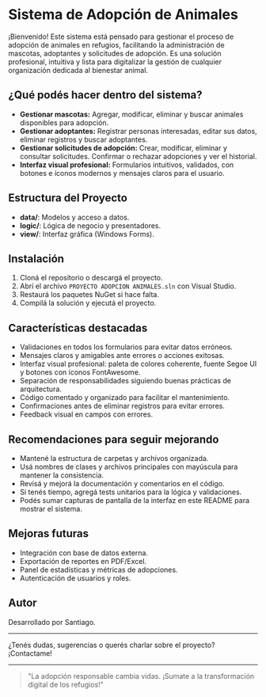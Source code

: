 # Sistema de Adopción de Animales

¡Bienvenido! Este sistema está pensado para gestionar el proceso de adopción de animales en refugios, facilitando la administración de mascotas, adoptantes y solicitudes de adopción. Es una solución profesional, intuitiva y lista para digitalizar la gestión de cualquier organización dedicada al bienestar animal.

## ¿Qué podés hacer dentro del sistema?

- **Gestionar mascotas:** Agregar, modificar, eliminar y buscar animales disponibles para adopción.
- **Gestionar adoptantes:** Registrar personas interesadas, editar sus datos, eliminar registros y buscar adoptantes.
- **Gestionar solicitudes de adopción:** Crear, modificar, eliminar y consultar solicitudes. Confirmar o rechazar adopciones y ver el historial.
- **Interfaz visual profesional:** Formularios intuitivos, validados, con botones e íconos modernos y mensajes claros para el usuario.

## Estructura del Proyecto

- **data/**: Modelos y acceso a datos.
- **logic/**: Lógica de negocio y presentadores.
- **view/**: Interfaz gráfica (Windows Forms).

## Instalación

1. Cloná el repositorio o descargá el proyecto.
2. Abrí el archivo `PROYECTO ADOPCION ANIMALES.sln` con Visual Studio.
3. Restaurá los paquetes NuGet si hace falta.
4. Compilá la solución y ejecutá el proyecto.

## Características destacadas

- Validaciones en todos los formularios para evitar datos erróneos.
- Mensajes claros y amigables ante errores o acciones exitosas.
- Interfaz visual profesional: paleta de colores coherente, fuente Segoe UI y botones con íconos FontAwesome.
- Separación de responsabilidades siguiendo buenas prácticas de arquitectura.
- Código comentado y organizado para facilitar el mantenimiento.
- Confirmaciones antes de eliminar registros para evitar errores.
- Feedback visual en campos con errores.

## Recomendaciones para seguir mejorando

- Mantené la estructura de carpetas y archivos organizada.
- Usá nombres de clases y archivos principales con mayúscula para mantener la consistencia.
- Revisá y mejorá la documentación y comentarios en el código.
- Si tenés tiempo, agregá tests unitarios para la lógica y validaciones.
- Podés sumar capturas de pantalla de la interfaz en este README para mostrar el sistema.

## Mejoras futuras

- Integración con base de datos externa.
- Exportación de reportes en PDF/Excel.
- Panel de estadísticas y métricas de adopciones.
- Autenticación de usuarios y roles.

## Autor

Desarrollado por Santiago.

---

¿Tenés dudas, sugerencias o querés charlar sobre el proyecto? ¡Contactame!

---

> "La adopción responsable cambia vidas. ¡Sumate a la transformación digital de los refugios!"
